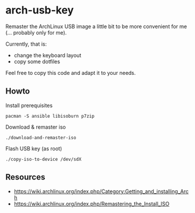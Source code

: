 # arch-usb-key

Remaster the ArchLinux USB image a little bit to be more convenient for me (... probably only for me).

Currently, that is:
- change the keyboard layout
- copy some dotfiles

Feel free to copy this code and adapt it to your needs.

## Howto

Install prerequisites

    pacman -S ansible libisoburn p7zip
    
Download & remaster iso

    ./download-and-remaster-iso
    
Flash USB key (as root)

    ./copy-iso-to-device /dev/sdX

## Resources

- https://wiki.archlinux.org/index.php/Category:Getting_and_installing_Arch
- https://wiki.archlinux.org/index.php/Remastering_the_Install_ISO
